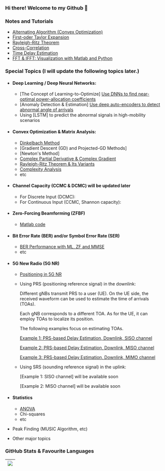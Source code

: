 ### Hi there! Welcome to my Github 👋

<!--
**TiepMH/TiepMH** is a ✨ _special_ ✨ repository because its `README.md` (this file) appears on your GitHub profile.

Here are some ideas to get you started:

- 🔭 I’m currently working on ...
- 🌱 I’m currently learning ...
- 👯 I’m looking to collaborate on ...
- 🤔 I’m looking for help with ...
- 💬 Ask me about ...
- 📫 How to reach me: ...
- 😄 Pronouns: ...
- ⚡ Fun fact: ...
-->

### Notes and Tutorials
  * [Alternating Algorithm (Convex Optimization)](https://github.com/TiepMH/Example__Alternating_Optimization)
  * [First-oder Taylor Expansion](https://github.com/TiepMH/first_order_Taylor_expansion)
  * [Rayleigh-Ritz Theorem](https://github.com/TiepMH/Examples__Rayleigh_Ritz_theorem)
  * [Cross-Correlation](https://github.com/TiepMH/CrossCorrelation)
  * [Time Delay Estimation](https://github.com/TiepMH/TimeDelayEstimation)
  * [FFT & IFFT: Visualization with Matlab and Python](https://github.com/TiepMH/FFT_IFFT_in_Matlab_Python/blob/main/FFT_and_IFFT.pdf)

### Special Topics (I will update the following topics later.)
 * #### Deep Learning / Deep Neural Networks:
   - [The Concept of Learning-to-Optimize] [Use DNNs to find near-optimal power-allocation coefficients](https://github.com/TiepMH/tanh_based_Neural_Network)
   - [Anomaly Detection & Estimation] [Use deep auto-encoders to detect abnormal angle of arrivals](https://github.com/TiepMH/AutoEncoder__SpoofingDetection)
   - Using [LSTM] to predict the abnormal signals in high-mobility scenarios
 * #### Convex Optimization & Matrix Analysis:
   - [Dinkelbach Method](https://github.com/TiepMH/Example__Alternating_Optimization)
   - [Gradient Descent (GD) and Projected-GD Methods]
   - [Newton's Method]
   - [Complex Partial Derivative & Complex Gradient](https://github.com/TiepMH/first_order_Taylor_expansion/blob/main/Read%20Me.pdf)
   - [Rayleigh-Ritz Theorem & Its Variants](https://github.com/TiepMH/Examples__Rayleigh_Ritz_theorem)
   - [Complexity Analysis](https://github.com/TiepMH/FLOPS_count/blob/main/READ%20ME.pdf)
   - etc
 * #### Channel Capacity (CCMC & DCMC) will be updated later
   - For Discrete Input (DCMC): 
   - For Continuous Input (CCMC, Shannon capacity): 
 * #### Zero-Forcing Beamforming (ZFBF)
   - [Matlab code](https://github.com/TiepMH/Zero-Forcing-Beamforming)
 * #### Bit Error Rate (BER) and/or Symbol Error Rate (SER)
   - [BER Performance with ML, ZF and MMSE](https://github.com/TiepMH/BPSK_BER)
   - etc
 * #### 5G New Radio (5G NR)
   - [Positioning in 5G NR](https://github.com/TiepMH/5G-NR-Positioning)
   - Using PRS (positioning reference signal) in the downlink:
  
     Different gNBs transmit PRS to a user (UE). On the UE side, the received waveform can be used to estimate the time of arrivals (TOAs).

     Each gNB corresponds to a different TOA. As for the UE, it can employ TOAs to localize its position.
  
     The following examples focus on estimating TOAs.
     
     [Example 1: PRS-based Delay Estimation, Downlink, SISO channel](https://github.com/TiepMH/5G-NR-Positioning/blob/main/find_Delays_by_using_PRS_in_SISO_channel.m)
     
     [Example 2: PRS-based Delay Estimation, Downlink, MISO channel](https://github.com/TiepMH/5G-NR-Positioning/blob/main/find_Delays_by_using_PRS_in_MISO_channel.m)

     [Example 3: PRS-based Delay Estimation, Downlink, MIMO channel](https://github.com/TiepMH/5G-NR-Positioning/blob/main/find_Delays_by_using_PRS_in_MIMO_channel.m)

   - Using SRS (sounding reference signal) in the uplink:

      [Example 1: SISO channel] will be available soon
   
      [Example 2: MISO channel] will be available soon
   
 * #### Statistics
   - [ANOVA](https://github.com/TiepMH/ANOVA_test/blob/main/ANOVA_test.pdf)
   - Chi-squares
   - etc
 * Peak Finding (MUSIC Algorithm, etc)
 * Other major topics

### GitHub Stats & Favourite Languages

| <a href="https://github.com/tiepmh/github-readme-stats"><img align="center" src="https://github-readme-stats.vercel.app/api/top-langs/?username=tiepmh&layout=compact&theme=buefy&hide_border=true" /></a> |
| ------------- |
